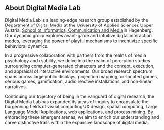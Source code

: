 <!-- DML heading -->

## About Digital Media Lab

Digital Media Lab is a leading-edge research group established by the [Department of Digital Media](https://www.fh-ooe.at/campus-hagenberg/die-fakultaet/departments/) at the University of Applied Sciences Upper Austria, [School of Informatics, Communication and Media](https://www.fh-ooe.at/en/hagenberg-campus/) in Hagenberg. Our dynamic group explores avant-garde and intuitive digital interaction modes, leveraging the power of playful mechanisms to incentivize specific behavioral dynamics.

In a progressive collaboration with partners from the realms of media psychology and usability, we delve into the realm of perception studies surrounding computer-generated characters and the concept, execution, and appraisal of interactive environments. Our broad research spectrum spans across large public displays, projection mapping, co-located games, serious games, gamification, audio reactive installations, and non-linear narratives.

Continuing our trajectory of being in the vanguard of digital research, the Digital Media Lab has expanded its areas of inquiry to encapsulate the burgeoning fields of visual computing UX design, spatial computing, Large Language Model Applications, web applications, and process mining. By embracing these emergent arenas, we aim to enrich our understanding and carve distinctive trails within the expansive landscape of digital media.
